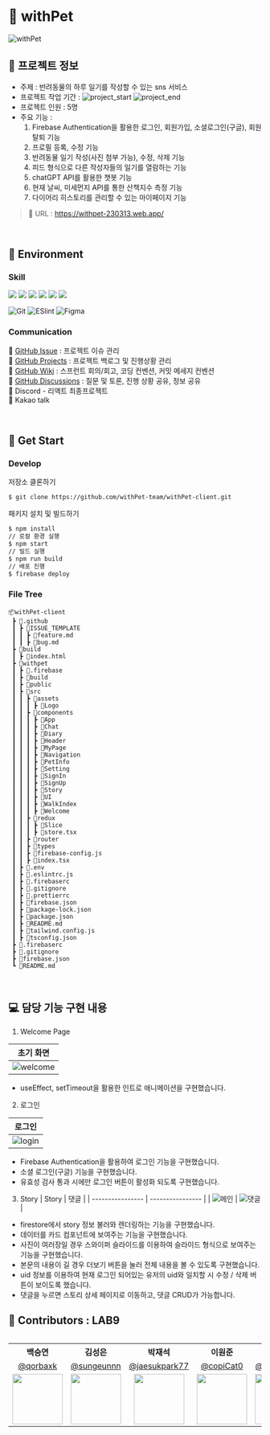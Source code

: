 # 🐶 withPet

![withPet](https://user-images.githubusercontent.com/73949086/228266936-b836e543-d022-4b26-a64d-c554bf0e8759.png)

## 📕 프로젝트 정보

- 주제 : 반려동물의 하루 일기를 작성할 수 있는 sns 서비스
- 프로젝트 작업 기간 : ![project_start](https://img.shields.io/badge/Project%20start-2023--03--09-green) ![project_end](https://img.shields.io/badge/Project%20end-2023--03--28-orange)
- 프로젝트 인원 : 5명
- 주요 기능 :
  1. Firebase Authentication을 활용한 로그인, 회원가입, 소셜로그인(구글), 회원탈퇴 기능
  2. 프로필 등록, 수정 기능
  3. 반려동물 일기 작성(사진 첨부 가능), 수정, 삭제 기능
  4. 피드 형식으로 다른 작성자들의 일기를 열람하는 기능
  5. chatGPT API를 활용한 챗봇 기능
  6. 현재 날씨, 미세먼지 API를 통한 산책지수 측정 기능
  7. 다이어리 히스토리를 관리할 수 있는 마이페이지 기능

> 🚩 URL : https://withpet-230313.web.app/

<br/>

## 🎨 Environment

### Skill

<div align="left">
  <img src="https://img.shields.io/badge/HTML5-E34F26?style=flat-square&logo=html5&logoColor=white"/>
  <img src="https://img.shields.io/badge/CSS3-1572B6?style=flat-square&logo=css3&logoColor=white"/>
  <img src="https://img.shields.io/badge/Typescript-3178C6?style=flat-square&logo=Typescript&logoColor=white"/>
  <img src="https://img.shields.io/badge/JavaScript-F7DF1E?style=flat-square&logo=javascript&logoColor=black"/>
  <img src="https://img.shields.io/badge/React-61DAFB?style=flat-square&logo=React&logoColor=black"/>
  <img src="https://img.shields.io/badge/Tailwind CSS-06B6D4?style=flat-square&logo=Tailwind CSS&logoColor=white"/>
</div>

![Git](https://img.shields.io/badge/Git-F05032?style=flat-square&logo=Git&logoColor=white)
![ESlint](https://img.shields.io/badge/ESLint-4B32C3?style=flat-square&logo=ESLint&logoColor=white)
![Figma](https://img.shields.io/badge/Figma-FF7262?style=flat-square&logo=Figma&logoColor=white)

### Communication

🔗 [GitHub Issue](https://github.com/withPet-team/withPet-client/issues) : 프로젝트 이슈 관리 <br>
🔗 [GitHub Projects](https://github.com/orgs/withPet-team/projects/1) : 프로젝트 백로그 및 진행상황 관리 <br>
🔗 [GitHub Wiki](https://github.com/withPet-team/withPet-client/wiki) : 스프런트 회의/회고, 코딩 컨벤션, 커밋 메세지 컨벤션 <br>
🔗 [GitHub Discussions](https://github.com/withPet-team/withPet-client/discussions) : 질문 및 토론, 진행 상황 공유, 정보 공유 <br>
💬 Discord - 리액트 최종프로젝트 <br>
💬 Kakao talk

<br/>

## 🧨 Get Start

### Develop

저장소 클론하기

```bash
$ git clone https://github.com/withPet-team/withPet-client.git
```

패키지 설치 및 빌드하기

```bash
$ npm install
// 로컬 환경 실행
$ npm start
// 빌드 실행
$ npm run build
// 배포 진행
$ firebase deploy
```

### File Tree

```
📦withPet-client
 ┣ 📂.github
 ┃ ┣ 📂ISSUE_TEMPLATE
 ┃ ┃ ┣ 📜feature.md
 ┃ ┃ ┣ 📜bug.md
 ┣ 📂build
 ┃ ┣ 📜index.html
 ┣ 📂withpet
 ┃ ┣ 📂.firebase
 ┃ ┣ 📂build
 ┃ ┣ 📂public
 ┃ ┣ 📂src
 ┃ ┃ ┣ 📂assets
 ┃ ┃ ┃ ┣ 📂Logo
 ┃ ┃ ┣ 📂components
 ┃ ┃ ┃ ┣ 📂App
 ┃ ┃ ┃ ┣ 📂Chat
 ┃ ┃ ┃ ┣ 📂Diary
 ┃ ┃ ┃ ┣ 📂Header
 ┃ ┃ ┃ ┣ 📂MyPage
 ┃ ┃ ┃ ┣ 📂Navigation
 ┃ ┃ ┃ ┣ 📂PetInfo
 ┃ ┃ ┃ ┣ 📂Setting
 ┃ ┃ ┃ ┣ 📂SignIn
 ┃ ┃ ┃ ┣ 📂SignUp
 ┃ ┃ ┃ ┣ 📂Story
 ┃ ┃ ┃ ┣ 📂UI
 ┃ ┃ ┃ ┣ 📂WalkIndex
 ┃ ┃ ┃ ┣ 📂Welcome
 ┃ ┃ ┣ 📂redux
 ┃ ┃ ┃ ┣ 📂Slice
 ┃ ┃ ┃ ┣ 📜store.tsx
 ┃ ┃ ┣ 📂router
 ┃ ┃ ┣ 📂types
 ┃ ┃ ┣ 📜firebase-config.js
 ┃ ┃ ┣ 📜index.tsx
 ┃ ┣ 📜.env
 ┃ ┣ 📜.eslintrc.js
 ┃ ┣ 📜.firebaserc
 ┃ ┣ 📜.gitignore
 ┃ ┣ 📜.prettierrc
 ┃ ┣ 📜firebase.json
 ┃ ┣ 📜package-lock.json
 ┃ ┣ 📜package.json
 ┃ ┣ 📜README.md
 ┃ ┣ 📜tailwind.config.js
 ┃ ┣ 📜tsconfig.json
 ┣ 📜.firebaserc
 ┣ 📜.gitignore
 ┣ 📜firebase.json
 ┗ 📜README.md
```

<br>

## 💻 담당 기능 구현 내용

1. Welcome Page

| 초기 화면                        |
| -------------------------------- |
| ![welcome](./assets/welcome.gif) |

- useEffect, setTimeout을 활용한 인트로 애니메이션을 구현했습니다.

2. 로그인

| 로그인                       |
| ---------------------------- |
| ![login](./assets/login.gif) |

- Firebase Authentication을 활용하여 로그인 기능을 구현했습니다.
- 소셜 로그인(구글) 기능을 구현했습니다.
- 유효성 검사 통과 시에만 로그인 버튼이 활성화 되도록 구현했습니다.

3. Story
   | Story | 댓글 |
   | ---------------- | ---------------- |
   | ![메인](./assets/story.gif) | ![댓글](./assets/comment.gif) |

- firestore에서 story 정보 불러와 렌더링하는 기능을 구현했습니다.
- 데이터를 카드 컴포넌트에 보여주는 기능을 구현했습니다.
- 사진이 여러장일 경우 스와이퍼 슬라이드를 이용하여 슬라이드 형식으로 보여주는 기능을 구현했습니다.
- 본문의 내용이 길 경우 더보기 버튼을 눌러 전체 내용을 볼 수 있도록 구현했습니다.
- uid 정보를 이용하여 현재 로그인 되어있는 유저의 uid와 일치할 시 수정 / 삭제 버튼이 보이도록 했습니다.
- 댓글을 누르면 스토리 상세 페이지로 이동하고, 댓글 CRUD가 가능합니다.

## 🧑 Contributors : LAB9

<table align="left">
  <tr>
    <th>백승연</th>
    <th>김성은</th>
    <th>박재석</th>
    <th>이원준</th>
    <th>채하은</th>
  </tr>
  <tr>
    <td align="center"><a href="https://github.com/qorbaxk">@qorbaxk</a></td>
    <td align="center"><a href="https://github.com/sungeunnn">@sungeunnn</a></td>
    <td align="center"><a href="https://github.com/jaesukpark77">@jaesukpark77</a></td>
    <td align="center"><a href="https://github.com/copiCat0">@copiCat0</a></td>
    <td align="center"><a href="https://github.com/chaehaeun">@chaehaeun</a></td>
  </tr>
  <tr>
    <td align="center"><img src="https://github.com/qorbaxk.png" width="100"></td>
    <td align="center"><img src="https://github.com/sungeunnn.png" width="100"></td>
    <td align="center"><img src="https://github.com/jaesukpark77.png" width="100"></td>
    <td align="center"><img src="https://github.com/copiCat0.png" width="100"></td>
    <td align="center"><img src="https://github.com/chaehaeun.png" width="100"></td>
  </tr>
</table>

<br/>
